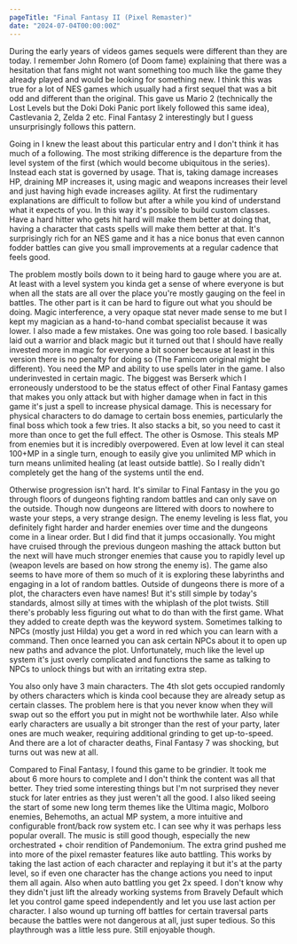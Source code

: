```yaml
---
pageTitle: "Final Fantasy II (Pixel Remaster)"
date: "2024-07-04T00:00:00Z"
---
```


During the early years of videos games sequels were different than they are today.  I remember John Romero (of Doom fame) explaining that there was a hesitation that fans might not want something too much like the game they already played and would be looking for something new.  I think this was true for a lot of NES games which usually had a first sequel that was a bit odd and different than the original.  This gave us Mario 2 (technically the Lost Levels but the Doki Doki Panic port likely followed this same idea), Castlevania 2, Zelda 2 etc.  Final Fantasy 2 interestingly but I guess unsurprisingly follows this pattern.

Going in I knew the least about this particular entry and I don't think it has much of a following.  The most striking difference is the departure from the level system of the first (which would become ubiquitous in the series).  Instead each stat is governed by usage.  That is, taking damage increases HP, draining MP increases it, using magic and weapons increases their level and just having high evade increases agility.  At first the rudimentary explanations are difficult to follow but after a while you kind of understand what it expects of you.  In this way it's possible to build custom classes.  Have a hard hitter who gets hit hard will make them better at doing that, having a character that casts spells will make them better at that.  It's surprisingly rich for an NES game and it has a nice bonus that even cannon fodder battles can give you small improvements at a regular cadence that feels good.

The problem mostly boils down to it being hard to gauge where you are at.  At least with a level system you kinda get a sense of where everyone is but when all the stats are all over the place you're mostly gauging on the feel in battles.  The other part is it can be hard to figure out what you should be doing.  Magic interference, a very opaque stat never made sense to me but I kept my magician as a hand-to-hand combat specialist because it was lower.  I also made a few mistakes.  One was going too role based.  I basically laid out a warrior and black magic but it turned out that I should have really invested more in magic for everyone a bit sooner because at least in this version there is no penalty for doing so (The Famicom original might be different).  You need the MP and ability to use spells later in the game.  I also underinvested in certain magic.  The biggest was Berserk which I erroneously understood to be the status effect of other Final Fantasy games that makes you only attack but with higher damage when in fact in this game it's just a spell to increase physical damage.  This is necessary for physical characters to do damage to certain boss enemies, particularly the final boss which took a few tries.  It also stacks a bit, so you need to cast it more than once to get the full effect.  The other is Osmose.  This steals MP from enemies but it is incredibly overpowered.  Even at low level it can steal 100+MP in a single turn, enough to easily give you unlimited MP which in turn means unlimited healing (at least outside battle).  So I really didn't completely get the hang of the systems until the end.

Otherwise progression isn't hard.  It's similar to Final Fantasy in the you go through floors of dungeons fighting random battles and can only save on the outside.  Though now dungeons are littered with doors to nowhere to waste your steps, a very strange design.  The enemy leveling is less flat, you definitely fight harder and harder enemies over time and the dungeons come in a linear order.  But I did find that it jumps occasionally.  You might have cruised through the previous dungeon mashing the attack button but the next will have much stronger enemies that cause you to rapidly level up (weapon levels are based on how strong the enemy is).  The game also seems to have more of them so much of it is exploring these labyrinths and engaging in a lot of random battles.  Outside of dungeons there is more of a plot, the characters even have names!  But it's still simple by today's standards, almost silly at times with the whiplash of the plot twists.  Still there's probably less figuring out what to do than with the first game.  What they added to create depth was the keyword system.  Sometimes talking to NPCs (mostly just Hilda) you get a word in red which you can learn with a command.  Then once learned you can ask certain NPCs about it to open up new paths and advance the plot.  Unfortunately, much like the level up system it's just overly complicated and functions the same as talking to NPCs to unlock things but with an irritating extra step.

You also only have 3 main characters.  The 4th slot gets occupied randomly by others characters which is kinda cool because they are already setup as certain classes.  The problem here is that you never know when they will swap out so the effort you put in might not be worthwhile later.  Also while early characters are usually a bit stronger than the rest of your party, later ones are much weaker, requiring additional grinding to get up-to-speed.  And there are a lot of character deaths, Final Fantasy 7 was shocking, but turns out was new at all.

Compared to Final Fantasy, I found this game to be grindier.  It took me about 6 more hours to complete and I don't think the content was all that better.  They tried some interesting things but I'm not surprised they never stuck for later entries as they just weren't all the good.  I also liked seeing the start of some new long term themes like the Ultima magic, Molboro enemies, Behemoths, an actual MP system, a more intuitive and configurable front/back row system etc.  I can see why it was perhaps less popular overall.  The music is still good though, especially the new orchestrated + choir rendition of Pandemonium.  The extra grind pushed me into more of the pixel remaster features like auto battling.  This works by taking the last action of each character and replaying it but it's at the party level, so if even one character has the change actions you need to input them all again.  Also when auto battling you get 2x speed.  I don't know why they didn't just lift the already working systems from Bravely Default which let you control game speed independently and let you use last action per character.  I also wound up turning off battles for certain traversal parts because the battles were not dangerous at all, just super tedious.  So this playthrough was a little less pure.  Still enjoyable though.